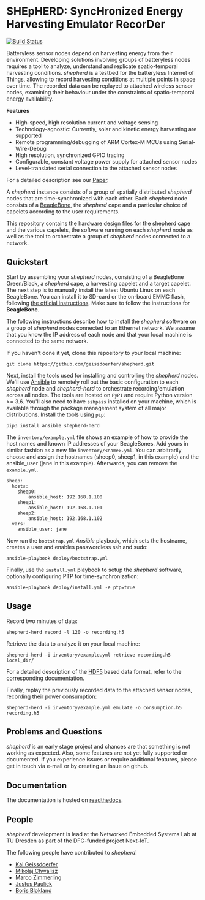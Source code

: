 # SHEpHERD: SyncHronized Energy Harvesting Emulator RecorDer

[![Build Status](https://travis-ci.org/geissdoerfer/shepherd.svg?branch=master)](https://travis-ci.org/geissdoerfer/shepherd)


Batteryless sensor nodes depend on harvesting energy from their environment.
Developing solutions involving groups of batteryless nodes requires a tool to analyze, understand and replicate spatio-temporal harvesting conditions.
*shepherd* is a testbed for the batteryless Internet of Things, allowing to record harvesting conditions at multiple points in space over time.
The recorded data can be replayed to attached wireless sensor nodes, examining their behaviour under the constraints of spatio-temporal energy availability.

**Features**

 - High-speed, high resolution current and voltage sensing
 - Technology-agnostic: Currently, solar and kinetic energy harvesting are supported
 - Remote programming/debugging of ARM Cortex-M MCUs using Serial-Wire-Debug
 - High resolution, synchronized GPIO tracing
 - Configurable, constant voltage power supply for attached sensor nodes
 - Level-translated serial connection to the attached sensor nodes

For a detailed description see our [Paper](https://wwwpub.zih.tu-dresden.de/~mzimmerl/pubs/geissdoerfer19shepherd.pdf).

A *shepherd* instance consists of a group of spatially distributed *shepherd* nodes that are time-synchronized with each other.
Each *shepherd* node consists of a [BeagleBone](https://beagleboard.org/bone), the *shepherd* cape and a particular choice of capelets according to the user requirements.

This repository contains the hardware design files for the shepherd cape and the various capelets, the software running on each *shepherd* node as well as the tool to orchestrate a group of *shepherd* nodes connected to a network.

## Quickstart

Start by assembling your *shepherd* nodes, consisting of a BeagleBone Green/Black, a *shepherd* cape, a harvesting capelet and a target capelet.
The next step is to manually install the latest Ubuntu Linux on each BeagleBone.
You can install it to SD-card or the on-board EMMC flash, following [the official instructions](https://elinux.org/BeagleBoardUbuntu).
Make sure to follow the instructions for **BeagleBone**.

The following instructions describe how to install the *shepherd* software on a group of *shepherd* nodes connected to an Ethernet network.
We assume that you know the IP address of each node and that your local machine is connected to the same network.

If you haven't done it yet, clone this repository to your local machine:

```
git clone https://github.com/geissdoerfer/shepherd.git
```

Next, install the tools used for installing and controlling the *shepherd* nodes.
We'll use [Ansible](https://www.ansible.com/) to remotely roll out the basic configuration to each *shepherd* node and *shepherd-herd* to orchestrate recording/emulation across all nodes.
The tools are hosted on `PyPI` and require Python version >= 3.6.
You'll also need to have `sshpass` installed on your machine, which is available through the package management system of all major distributions.
Install the tools using `pip`:

```
pip3 install ansible shepherd-herd
```

The `inventory/example.yml` file shows an example of how to provide the host names and known IP addresses of your BeagleBones.
Add yours in similar fashion as a new file `inventory/<name>.yml`.
You can arbitrarily choose and assign the hostnames (sheep0, sheep1, in this example) and the ansible_user (jane in this example).
Afterwards, you can remove the `example.yml`.

```
sheep:
  hosts:
    sheep0:
        ansible_host: 192.168.1.100
    sheep1:
        ansible_host: 192.168.1.101
    sheep2:
        ansible_host: 192.168.1.102
  vars:
    ansible_user: jane
```

Now run the `bootstrap.yml` *Ansible* playbook, which sets the hostname, creates a user and enables passwordless ssh and sudo:

```
ansible-playbook deploy/bootstrap.yml
```

Finally, use the `install.yml` playbook to setup the *shepherd* software, optionally configuring PTP for time-synchronization:

```
ansible-playbook deploy/install.yml -e ptp=true
```


## Usage

Record two minutes of data:

```
shepherd-herd record -l 120 -o recording.h5
```

Retrieve the data to analyze it on your local machine:

```
shepherd-herd -i inventory/example.yml retrieve recording.h5 local_dir/
```

For a detailed description of the [HDF5](https://en.wikipedia.org/wiki/Hierarchical_Data_Format) based data format, refer to the [corresponding documentation](https://shepherd-testbed.readthedocs.io/en/latest/user/data_format.html).

Finally, replay the previously recorded data to the attached sensor nodes, recording their power consumption:

```
shepherd-herd -i inventory/example.yml emulate -o consumption.h5 recording.h5
```

## Problems and Questions

*shepherd* is an early stage project and chances are that something is not working as expected.
Also, some features are not yet fully supported or documented.
If you experience issues or require additional features, please get in touch via e-mail or by creating an issue on github.

## Documentation

The documentation is hosted on [readthedocs](https://shepherd-testbed.readthedocs.io/en/latest/).

## People

*shepherd* development is lead at the Networked Embedded Systems Lab at TU Dresden as part of the DFG-funded project Next-IoT.

The following people have contributed to *shepherd*:

 - [Kai Geissdoerfer](https://www.researchgate.net/profile/Kai_Geissdoerfer)
 - [Mikolaj Chwalisz](https://www.tkn.tu-berlin.de/team/chwalisz/)
 - [Marco Zimmerling](https://wwwpub.zih.tu-dresden.de/~mzimmerl/)
 - [Justus Paulick](https://github.com/kugelbit)
 - [Boris Blokland](https://github.com/borro0)
